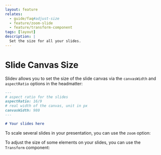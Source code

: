 ```yaml
---
layout: feature
relates:
  - guide/faq#adjust-size
  - feature/zoom-slide
  - feature/transform-component
tags: [layout]
description: |
  Set the size for all your slides.
---
```


# Slide Canvas Size

Slidev allows you to set the size of the slide canvas via the `canvasWidth` and `aspectRatio` options in the headmatter:

```md
---
# aspect ratio for the slides
aspectRatio: 16/9
# real width of the canvas, unit in px
canvasWidth: 980
---

# Your slides here
```

To scale several slides in your presentation, you can use the `zoom` option:

<LinkCard link="feature/zoom-slide" />

To adjust the size of some elements on your slides, you can use the `Transform` component:

<LinkCard link="feature/transform-component" />
